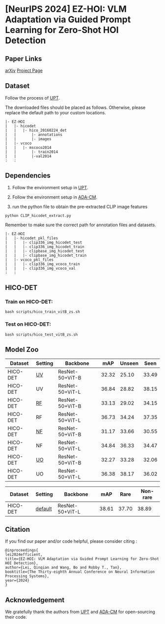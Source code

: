 # [NeurIPS 2024] EZ-HOI: VLM Adaptation via Guided  Prompt Learning for Zero-Shot HOI Detection

## Paper Links

[arXiv](https://arxiv.org/pdf/2410.23904) 
[Project Page](https://chelsielei.github.io/EZHOI_ProjPage/)


## Dataset 
Follow the process of [UPT](https://github.com/fredzzhang/upt).

The downloaded files should be placed as follows. Otherwise, please replace the default path to your custom locations.
```
|- EZ-HOI
|   |- hicodet
|   |   |- hico_20160224_det
|   |       |- annotations
|   |       |- images
|   |- vcoco
|   |   |- mscoco2014
|   |       |- train2014
|   |       |-val2014
:   :      
```

## Dependencies
1. Follow the environment setup in [UPT](https://github.com/fredzzhang/upt).

2. Follow the environment setup in [ADA-CM](https://github.com/ltttpku/ADA-CM/tree/main).

3. run the python file to obtain the pre-extracted CLIP image features
```
python CLIP_hicodet_extract.py
```
Remember to make sure the correct path for annotation files and datasets.

```
|- EZ-HOI
|   |- hicodet_pkl_files
|   |   |- clip336_img_hicodet_test
|   |   |- clip336_img_hicodet_train
|   |   |- clipbase_img_hicodet_test
|   |   |- clipbase_img_hicodet_train
|   |- vcoco_pkl_files
|   |   |- clip336_img_vcoco_train
|   |   |- clip336_img_vcoco_val
:   :      
```


## HICO-DET
### Train on HICO-DET:
```
bash scripts/hico_train_vitB_zs.sh
```

### Test on HICO-DET:
```
bash scripts/hico_test_vitB_zs.sh
```


## Model Zoo

| Dataset | Setting| Backbone  | mAP | Unseen | Seen |
| ---- |  ----  | ----  | ----  | ----  | ----  |
| HICO-DET | [UV](https://drive.google.com/drive/folders/1Uy18k4zzacQXw4ABYi61dxlyQBfyeP4k?usp=drive_link) | ResNet-50+ViT-B  | 32.32|25.10|33.49|
| HICO-DET |UV| ResNet-50+ViT-L  | 36.84 | 28.82|38.15|
| HICO-DET | [RF](https://drive.google.com/drive/folders/1Uy18k4zzacQXw4ABYi61dxlyQBfyeP4k?usp=drive_link)| ResNet-50+ViT-B  | 33.13 |29.02|34.15|
| HICO-DET |RF| ResNet-50+ViT-L  | 36.73|34.24|37.35|
| HICO-DET | [NF](https://drive.google.com/drive/folders/1Uy18k4zzacQXw4ABYi61dxlyQBfyeP4k?usp=drive_link)| ResNet-50+ViT-B  | 31.17|33.66|30.55|
| HICO-DET |NF| ResNet-50+ViT-L  | 34.84|36.33|34.47|
| HICO-DET | [UO](https://drive.google.com/drive/folders/1Uy18k4zzacQXw4ABYi61dxlyQBfyeP4k?usp=drive_link)| ResNet-50+ViT-B  | 32.27|33.28|32.06|
| HICO-DET |UO| ResNet-50+ViT-L  | 36.38|38.17|36.02|

| Dataset | Setting| Backbone  | mAP | Rare | Non-rare |
| ---- |  ----  | ----  | ----  | ----  | ----  |
| HICO-DET |[default](https://drive.google.com/drive/folders/1Uy18k4zzacQXw4ABYi61dxlyQBfyeP4k?usp=drive_link)| ResNet-50+ViT-L  | 38.61|37.70|38.89|

## Citation
If you find our paper and/or code helpful, please consider citing :
```
@inproceedings{
lei2024efficient,
title={EZ-HOI: VLM Adaptation via Guided Prompt Learning for Zero-Shot HOI Detection},
author={Lei, Qinqian and Wang, Bo and Robby T., Tan},
booktitle={The Thirty-eighth Annual Conference on Neural Information Processing Systems},
year={2024}
}
```

## Acknowledgement
We gratefully thank the authors from [UPT](https://github.com/fredzzhang/upt) and [ADA-CM](https://github.com/ltttpku/ADA-CM/tree/main) for open-sourcing their code.






